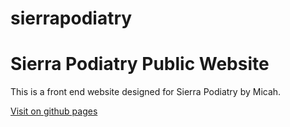 # sierrapodiatry


<h1>Sierra Podiatry Public Website</h1>
<p>This is a front end website designed for Sierra Podiatry by Micah.</p>

<a href="https://micah4thewin.github.io/sierrapodiatry/" target="_blank" alt="Sierra Podiatry">Visit on github pages</a>
